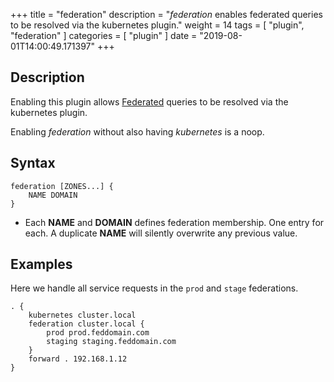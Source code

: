 +++
title = "federation"
description = "*federation* enables federated queries to be resolved via the kubernetes plugin."
weight = 14
tags = [ "plugin", "federation" ]
categories = [ "plugin" ]
date = "2019-08-01T14:00:49.171397"
+++

## Description

Enabling this plugin allows
[Federated](https://kubernetes.io/docs/tasks/federation/federation-service-discovery/) queries to be
resolved via the kubernetes plugin.

Enabling *federation* without also having *kubernetes* is a noop.

## Syntax

~~~
federation [ZONES...] {
    NAME DOMAIN
}
~~~

* Each **NAME** and **DOMAIN** defines federation membership. One entry for each. A duplicate
  **NAME** will silently overwrite any previous value.

## Examples

Here we handle all service requests in the `prod` and `stage` federations.

~~~
. {
    kubernetes cluster.local
    federation cluster.local {
        prod prod.feddomain.com
        staging staging.feddomain.com
    }
    forward . 192.168.1.12
}
~~~
